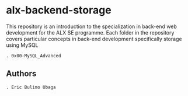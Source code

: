 # alx-backend-storage

This repository is an introduction to the specialization in back-end web
development for the ALX SE programme.
Each folder in the repository covers particular concepts in back-end
development specifically storage using MySQL

    . 0x00-MySQL_Advanced

## Authors

	. Eric Bulimo Ubaga

